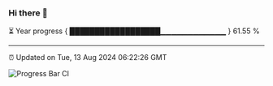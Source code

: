 ### Hi there 👋

⏳ Year progress { ██████████████████▁▁▁▁▁▁▁▁▁▁▁▁ } 61.55 %

---

⏰ Updated on Tue, 13 Aug 2024 06:22:26 GMT

![Progress Bar CI](https://github.com/liununu/liununu/workflows/Progress%20Bar%20CI/badge.svg)
